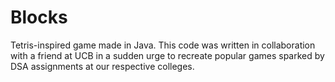 # Blocks
Tetris-inspired game made in Java. This code was written in collaboration with a friend at UCB in a sudden urge to recreate popular games sparked by DSA assignments at our respective colleges.